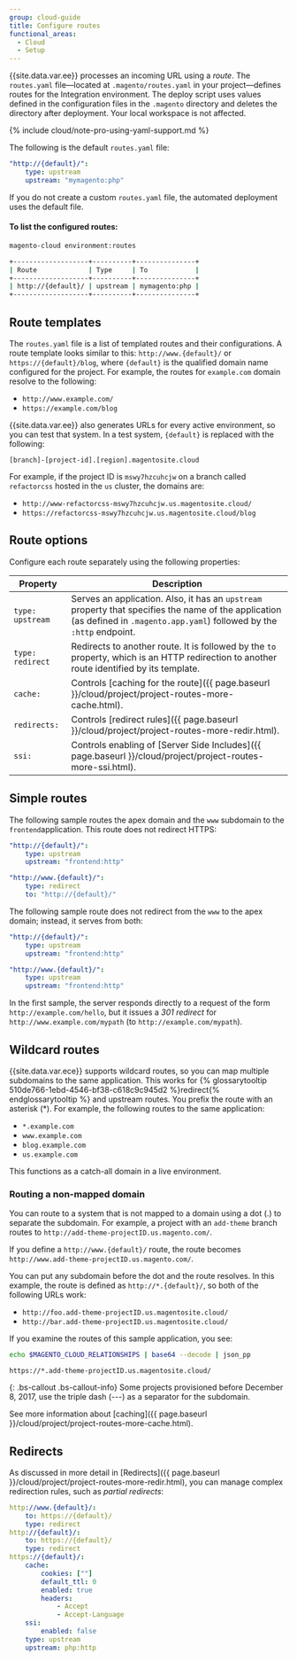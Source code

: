 ```yaml
---
group: cloud-guide
title: Configure routes
functional_areas:
  - Cloud
  - Setup
---
```


{{site.data.var.ee}} processes an incoming URL using a *route*. The `routes.yaml` file—located at `.magento/routes.yaml` in your project—defines routes for the Integration environment. The deploy script uses values defined in the configuration files in the `.magento` directory and deletes the directory after deployment. Your local workspace is not affected.

{% include cloud/note-pro-using-yaml-support.md %}

The following is the default `routes.yaml` file:

```yaml
"http://{default}/":
    type: upstream
    upstream: "mymagento:php"
```

If you do not create a custom `routes.yaml` file, the automated deployment uses the default file.

#### To list the configured routes:

```bash
magento-cloud environment:routes

+-------------------+----------+---------------+
| Route             | Type     | To            |
+-------------------+----------+---------------+
| http://{default}/ | upstream | mymagento:php |
+-------------------+----------+---------------+
```

## Route templates

The `routes.yaml` file is a list of templated routes and their configurations. A route template looks similar to this: `http://www.{default}/` or `https://{default}/blog`, where `{default}` is the qualified domain name configured for the project. For example, the routes for `example.com` domain resolve to the following:

-  `http://www.example.com/`
-  `https://example.com/blog`

{{site.data.var.ee}} also generates URLs for every active environment, so you can test that system. In a test system, `{default}` is replaced with the following:

```
[branch]-[project-id].[region].magentosite.cloud
```

For example, if the project ID is `mswy7hzcuhcjw` on a branch called `refactorcss` hosted in the `us` cluster, the domains are: 

-  `http://www-refactorcss-mswy7hzcuhcjw.us.magentosite.cloud/`
-  `https://refactorcss-mswy7hzcuhcjw.us.magentosite.cloud/blog`

<!-- {{site.data.var.ece}} also supports [multiple applications]({{ page.baseurl }}/cloud/project/project-conf-multi.html) per project. Each project has a single `routes.yaml` file that defines which request is routed to which application. -->

## Route options

Configure each route separately using the following properties:

Property         | Description
---------------- | -----------
`type: upstream` | Serves an application. Also, it has an `upstream` property that specifies the name of the application (as defined in `.magento.app.yaml`) followed by the `:http` endpoint.
`type: redirect` | Redirects to another route. It is followed by the `to` property, which is an HTTP redirection to another route identified by its template.
`cache:`         | Controls [caching for the route]({{ page.baseurl }}/cloud/project/project-routes-more-cache.html).
`redirects:`     | Controls [redirect rules]({{ page.baseurl }}/cloud/project/project-routes-more-redir.html).
`ssi:`           | Controls enabling of [Server Side Includes]({{ page.baseurl }}/cloud/project/project-routes-more-ssi.html).


## Simple routes

The following sample routes the apex domain and the `www` subdomain to the `frontend`application. This route does not redirect HTTPS:

```yaml
"http://{default}/":
    type: upstream
    upstream: "frontend:http"

"http://www.{default}/":
    type: redirect
    to: "http://{default}/"
```

The following sample route does not redirect from the `www` to the apex domain; instead, it serves from both:

```yaml
"http://{default}/":
    type: upstream
    upstream: "frontend:http"

"http://www.{default}/":
    type: upstream
    upstream: "frontend:http"
```

In the first sample, the server responds directly to a request of the form `http://example.com/hello`, but it issues a _301 redirect_ for `http://www.example.com/mypath` (to `http://example.com/mypath`).

## Wildcard routes
{{site.data.var.ece}} supports wildcard routes, so you can map multiple subdomains to the same application. This works for {% glossarytooltip 510de766-1ebd-4546-bf38-c618c9c945d2 %}redirect{% endglossarytooltip %} and upstream routes. You prefix the route with an asterisk (\*). For example, the following routes to the same application:

-  `*.example.com`
-  `www.example.com`
-  `blog.example.com`
-  `us.example.com`

This functions as a catch-all domain in a live environment.

### Routing a non-mapped domain

You can route to a system that is not mapped to a domain using a dot (\.) to separate the subdomain. For example, a project with an `add-theme` branch routes to `http://add-theme-projectID.us.magento.com/`.

If you define a `http://www.{default}/` route, the route becomes `http://www.add-theme-projectID.us.magento.com/`.

You can put any subdomain before the dot and the route resolves. In this example, the route is defined as `http://*.{default}/`, so both of the following URLs work:

-  `http://foo.add-theme-projectID.us.magentosite.cloud/`
-  `http://bar.add-theme-projectID.us.magentosite.cloud/`

If you examine the routes of this sample application, you see:

```bash
echo $MAGENTO_CLOUD_RELATIONSHIPS | base64 --decode | json_pp
```

```terminal
https://*.add-theme-projectID.us.magentosite.cloud/
```

{: .bs-callout .bs-callout-info}
Some projects provisioned before December 8, 2017, use the triple dash (\-\-\-) as a separator for the subdomain.

See more information about [caching]({{ page.baseurl }}/cloud/project/project-routes-more-cache.html).

## Redirects

As discussed in more detail in [Redirects]({{ page.baseurl }}/cloud/project/project-routes-more-redir.html), you can manage complex redirection rules, such as *partial redirects*:

```yaml
http://www.{default}/:
    to: https://{default}/
    type: redirect
http://{default}/:
    to: https://{default}/
    type: redirect
https://{default}/:
    cache:
        cookies: [""]
        default_ttl: 0
        enabled: true
        headers:
            - Accept
            - Accept-Language
    ssi:
        enabled: false
    type: upstream
    upstream: php:http
```
